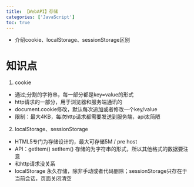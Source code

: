 ```yaml
---
title: 【WebAPI】存储
categories: ['JavaScript']
toc: true
---
```


- 介绍cookie、localStorage、sessionStorage区别

# 知识点

1. cookie
 - 通过;分割的字符串，每一部分都是key=value的形式
 - http请求的一部分，用于浏览器和服务端通讯的
 - document.cookie修改，默认每次追加或者修改一个key/value
 - 限制：最大4KB，每次http请求都需要发送到服务端，api太简陋

2. localStorage、sessionStorage
 - HTML5专门为存储设计的，最大可存储5M / pre host
 - API：getItem() setItem() 存储的为字符串的形式，所以其他格式的数据要注意
 - 和http请求没关系
 - localStorage 永久存储，除非手动或者代码删除；sessionStorage只存在于当前会话，页面关闭清空

